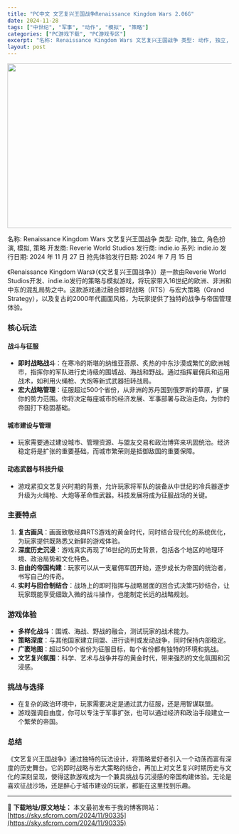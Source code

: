 ```yaml
---
title: "PC中文 文艺复兴王国战争Renaissance Kingdom Wars 2.06G"
date: 2024-11-28
tags: ["中世纪", "军事", "动作", "模拟", "策略"]
categories: ["PC游戏下载", "PC游戏专区"]
excerpt: "名称: Renaissance Kingdom Wars 文艺复兴王国战争 类型: 动作, 独立, 角色扮演, 模拟, 策略 开发商: Reverie World Studios 发行商: indie.io 系列: indie.io 发行日期: 2024 年 11 月 27 日 抢先体验发行日期: &hellip;"
layout: post
---
```


<img class="aligncenter size-full wp-image-90336" src="https://sky.sfcrom.com/wp-content/uploads/2024/11/2024112802181123.webp" alt="" width="660" height="370" />

名称: Renaissance Kingdom Wars 文艺复兴王国战争
类型: 动作, 独立, 角色扮演, 模拟, 策略
开发商: Reverie World Studios
发行商: indie.io
系列: indie.io
发行日期: 2024 年 11 月 27 日
抢先体验发行日期: 2024 年 7 月 15 日

《Renaissance Kingdom Wars》（《文艺复兴王国战争》）是一款由Reverie World Studios开发、indie.io发行的策略与模拟游戏，将玩家带入16世纪的欧洲、非洲和中东的混乱局势之中。这款游戏通过融合即时战略（RTS）与宏大策略（Grand Strategy），以及复古的2000年代画面风格，为玩家提供了独特的战争与帝国管理体验。
<h3>核心玩法</h3>
<h4><strong>战斗与征服</strong></h4>
<ul>
 	<li><strong>即时战略战斗</strong>：在寒冷的斯堪的纳维亚苔原、炙热的中东沙漠或繁忙的欧洲城市，指挥你的军队进行史诗级的围城战、海战和野战。通过指挥雇佣兵和运用战术，如利用火绳枪、大炮等新式武器扭转战局。</li>
 	<li><strong>宏大战略管理</strong>：征服超过500个省份，从非洲的苏丹国到俄罗斯的草原，扩展你的势力范围。你将决定每座城市的经济发展、军事部署与政治走向，为你的帝国打下稳固基础。</li>
</ul>
<h4><strong>城市建设与管理</strong></h4>
<ul>
 	<li>玩家需要通过建设城市、管理资源、与盟友交易和政治博弈来巩固统治。经济稳定将是扩张的重要基础，而城市繁荣则是抵御敌国的重要保障。</li>
</ul>
<h4><strong>动态武器与科技升级</strong></h4>
<ul>
 	<li>游戏紧扣文艺复兴时期的背景，允许玩家将军队的装备从中世纪的冷兵器逐步升级为火绳枪、大炮等革命性武器。科技发展将成为征服战场的关键。</li>
</ul>
<h3>主要特点</h3>
<ol>
 	<li><strong>复古画风</strong>：画面致敬经典RTS游戏的黄金时代，同时结合现代化的系统优化，为玩家提供既熟悉又新鲜的游戏体验。</li>
 	<li><strong>深度历史沉浸</strong>：游戏真实再现了16世纪的历史背景，包括各个地区的地理环境、政治局势和文化特色。</li>
 	<li><strong>自由的帝国构建</strong>：玩家可以从一支雇佣军团开始，逐步成长为帝国的统治者，书写自己的传奇。</li>
 	<li><strong>实时与回合制结合</strong>：战场上的即时指挥与战略层面的回合式决策巧妙结合，让玩家既能享受细致入微的战斗操作，也能制定长远的战略规划。</li>
</ol>
<h3>游戏体验</h3>
<ul>
 	<li><strong>多样化战斗</strong>：围城、海战、野战的融合，测试玩家的战术能力。</li>
 	<li><strong>策略深度</strong>：与其他国家建立同盟、进行谈判或发动战争，同时保持内部稳定。</li>
 	<li><strong>广袤地图</strong>：超过500个省份为征服目标，每个省份都有独特的环境和挑战。</li>
 	<li><strong>文艺复兴氛围</strong>：科学、艺术与战争并存的黄金时代，带来强烈的文化氛围和沉浸感。</li>
</ul>
<h3>挑战与选择</h3>
<ul>
 	<li>在复杂的政治环境中，玩家需要决定是通过武力征服，还是用智谋联盟。</li>
 	<li>游戏强调自由度，你可以专注于军事扩张，也可以通过经济和政治手段建立一个繁荣的帝国。</li>
</ul>
<h3>总结</h3>
《文艺复兴王国战争》通过独特的玩法设计，将策略爱好者引入一个动荡而富有深度的历史舞台。它的即时战略与宏大策略的结合，再加上对文艺复兴时期历史与文化的深刻呈现，使得这款游戏成为一个兼具挑战与沉浸感的帝国构建体验。无论是喜欢征战沙场，还是醉心于城市建设的玩家，都能在这里找到乐趣。

---
📖 **下载地址/原文地址：** 本文最初发布于我的博客网站：[https://sky.sfcrom.com/2024/11/90335](https://sky.sfcrom.com/2024/11/90335)
